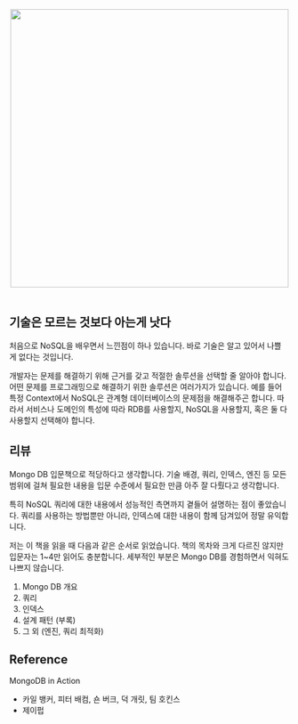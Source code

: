 <div style="text-align: center;">
<img src="https://image.aladin.co.kr/product/25097/34/cover500/e142537130_1.jpg" height=500px>
</div>
<br>

## 기술은 모르는 것보다 아는게 낫다

처음으로 NoSQL을 배우면서 느낀점이 하나 있습니다. 바로 기술은 알고 있어서 나쁠 게 없다는 것입니다. 

개발자는 문제를 해결하기 위해 근거를 갖고 적절한 솔루션을 선택할 줄 알아야 합니다. 어떤 문제를 프로그래밍으로 해결하기 위한 솔루션은 여러가지가 있습니다. 예를 들어 특정 Context에서 NoSQL은 관계형 데이터베이스의 문제점을 해결해주곤 합니다. 따라서 서비스나 도메인의 특성에 따라 RDB를 사용할지, NoSQL을 사용할지, 혹은 둘 다 사용할지 선택해야 합니다. 

## 리뷰

Mongo DB 입문책으로 적당하다고 생각합니다. 기술 배경, 쿼리, 인덱스, 엔진 등 모든 범위에 걸쳐 필요한 내용을 입문 수준에서 필요한 만큼 아주 잘 다뤘다고 생각합니다.

특히 NoSQL 쿼리에 대한 내용에서 성능적인 측면까지 곁들어 설명하는 점이 좋았습니다. 쿼리를 사용하는 방법뿐만 아니라, 인덱스에 대한 내용이 함께 담겨있어 정말 유익합니다. 

저는 이 책을 읽을 때 다음과 같은 순서로 읽었습니다. 책의 목차와 크게 다르진 않지만 입문자는 1~4만 읽어도 충분합니다. 세부적인 부분은 Mongo DB를 경험하면서 익혀도 나쁘지 않습니다.

1. Mongo DB 개요
2. 쿼리
3. 인덱스
4. 설계 패턴 (부록)
5. 그 외 (엔진, 쿼리 최적화)

## Reference

MongoDB in Action
- 카일 뱅커, 피터 배컴, 숀 버크, 덕 개릿, 팀 호킨스
- 제이펍